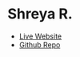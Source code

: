 # Shreya R.
- [Live Website](https://srathaurgh.github.io/Final-Project/)
- [Github Repo](https://github.com/srathaurgh/Final-Project)
  
